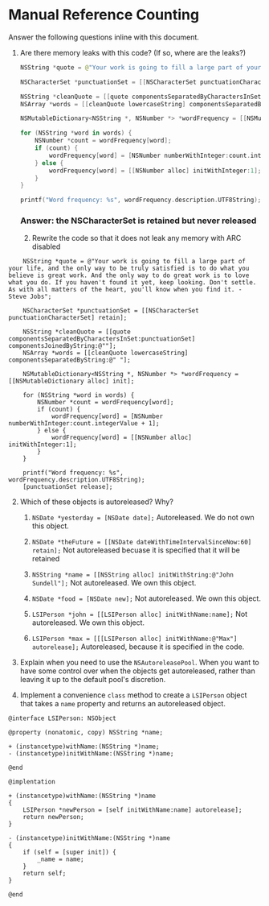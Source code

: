 # Manual Reference Counting

Answer the following questions inline with this document.

1. Are there memory leaks with this code? (If so, where are the leaks?)

	```swift
	NSString *quote = @"Your work is going to fill a large part of your life, and the only way to be truly satisfied is to do what you believe is great work. And the only way to do great work is to love what you do. If you haven't found it yet, keep looking. Don't settle. As with all matters of the heart, you'll know when you find it. - Steve Jobs";

	NSCharacterSet *punctuationSet = [[NSCharacterSet punctuationCharacterSet] retain];

	NSString *cleanQuote = [[quote componentsSeparatedByCharactersInSet:punctuationSet] componentsJoinedByString:@""];
	NSArray *words = [[cleanQuote lowercaseString] componentsSeparatedByString:@" "];

	NSMutableDictionary<NSString *, NSNumber *> *wordFrequency = [[NSMutableDictionary alloc] init];

	for (NSString *word in words) {
		NSNumber *count = wordFrequency[word];
		if (count) {
			wordFrequency[word] = [NSNumber numberWithInteger:count.integerValue + 1];
		} else {
			wordFrequency[word] = [[NSNumber alloc] initWithInteger:1];
		}
	}

	printf("Word frequency: %s", wordFrequency.description.UTF8String);
	```
    ### Answer: the NSCharacterSet is retained but never released

	2. Rewrite the code so that it does not leak any memory with ARC disabled
```
    NSString *quote = @"Your work is going to fill a large part of your life, and the only way to be truly satisfied is to do what you believe is great work. And the only way to do great work is to love what you do. If you haven't found it yet, keep looking. Don't settle. As with all matters of the heart, you'll know when you find it. - Steve Jobs";

    NSCharacterSet *punctuationSet = [[NSCharacterSet punctuationCharacterSet] retain];

    NSString *cleanQuote = [[quote componentsSeparatedByCharactersInSet:punctuationSet] componentsJoinedByString:@""];
    NSArray *words = [[cleanQuote lowercaseString] componentsSeparatedByString:@" "];

    NSMutableDictionary<NSString *, NSNumber *> *wordFrequency = [[NSMutableDictionary alloc] init];

    for (NSString *word in words) {
        NSNumber *count = wordFrequency[word];
        if (count) {
            wordFrequency[word] = [NSNumber numberWithInteger:count.integerValue + 1];
        } else {
            wordFrequency[word] = [[NSNumber alloc] initWithInteger:1];
        }
    }

    printf("Word frequency: %s", wordFrequency.description.UTF8String);
    [punctuationSet release];
```
2. Which of these objects is autoreleased?  Why?

	1. `NSDate *yesterday = [NSDate date];`
    Autoreleased. We do not own this object.
	
	2. `NSDate *theFuture = [[NSDate dateWithTimeIntervalSinceNow:60] retain];`
	Not autoreleased becuase it is specified that it will be retained
    
	3. `NSString *name = [[NSString alloc] initWithString:@"John Sundell"];`
	Not autoreleased. We own this object.
    
	4. `NSDate *food = [NSDate new];`
	Not autoreleased. We own this object.
    
	5. `LSIPerson *john = [[LSIPerson alloc] initWithName:name];`
	Not autoreleased. We own this object.
    
	6. `LSIPerson *max = [[[LSIPerson alloc] initWithName:@"Max"] autorelease];`
       Autoreleased, because it is specified in the code.

3. Explain when you need to use the `NSAutoreleasePool`.
When you want to have some control over when the objects get autoreleased, rather than leaving it up to the default pool's discretion.

4. Implement a convenience `class` method to create a `LSIPerson` object that takes a `name` property and returns an autoreleased object.

```
@interface LSIPerson: NSObject

@property (nonatomic, copy) NSString *name;

+ (instancetype)withName:(NSString *)name;
- (instancetype)initWithName:(NSString *)name;

@end

@implentation

+ (instancetype)withName:(NSString *)name
{
    LSIPerson *newPerson = [self initWithName:name] autorelease];
    return newPerson;
}

- (instancetype)initWithName:(NSString *)name
{
    if (self = [super init]) {
        _name = name;
    }
    return self;
}

@end
```
